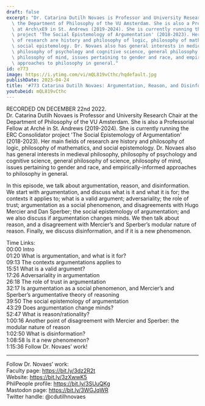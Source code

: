 ```yaml
---
draft: false
excerpt: "Dr. Catarina Dutilh Novaes is Professor and University Research Chair at\
  \ the Department of Philosophy of the VU Amsterdam. She is also a Professorial Fellow\
  \ at Arch\xE9 in St. Andrews (2019-2024). She is currently running the ERC Consolidator\
  \ project 'The Social Epistemology of Argumentation' (2018-2023). Her main fields\
  \ of research are history and philosophy of logic, philosophy of mathematics, and\
  \ social epistemology. Dr. Novaes also has general interests in medieval philosophy,\
  \ philosophy of psychology and cognitive science, general philosophy of science,\
  \ philosophy of mind, issues pertaining to gender and race, and empirically-informed\
  \ approaches to philosophy in general."
id: e773
image: https://i.ytimg.com/vi/mQL819vCthc/hqdefault.jpg
publishDate: 2023-04-24
title: '#773 Catarina Dutilh Novaes: Argumentation, Reason, and Disinformation'
youtubeid: mQL819vCthc
---
```

RECORDED ON DECEMBER 22nd 2022.  
Dr. Catarina Dutilh Novaes is Professor and University Research Chair at the Department of Philosophy of the VU Amsterdam. She is also a Professorial Fellow at Arché in St. Andrews (2019-2024). She is currently running the ERC Consolidator project 'The Social Epistemology of Argumentation' (2018-2023). Her main fields of research are history and philosophy of logic, philosophy of mathematics, and social epistemology. Dr. Novaes also has general interests in medieval philosophy, philosophy of psychology and cognitive science, general philosophy of science, philosophy of mind, issues pertaining to gender and race, and empirically-informed approaches to philosophy in general.

In this episode, we talk about argumentation, reason, and disinformation. We start with argumentation, and discuss what is it and what it is for; the contexts it applies to; what is a valid argument; adversariality; the role of trust; argumentation as a social phenomenon, and disagreements with Hugo Mercier and Dan Sperber; the social epistemology of argumentation; and we also discuss if argumentation changes minds. We then talk about reason, and a disagreement with Mercier’s and Sperber’s modular nature of reason. Finally, we discuss disinformation, and if it is a new phenomenon.

Time Links:  
00:00 Intro  
01:20  What is argumentation, and what is it for?  
09:13  The contexts argumentations applies to  
15:51  What is a valid argument?  
17:26  Adversariality in argumentation  
26:18  The role of trust in argumentation  
32:17  Is argumentation as a social phenomenon, and Mercier’s and Sperber’s argumentative theory of reasoning  
39:50  The social epistemology of argumentation  
43:29  Does argumentation change minds?  
52:47  What is reason/rationality?  
1:00:16  Another point of disagreement with Mercier and Sperber: the modular nature of reason  
1:02:50  What is disinformation?  
1:08:58  Is it a new phenomenon?  
1:15:36  Follow Dr. Novaes’ work!

---

Follow Dr. Novaes’ work:  
Faculty page: https://bit.ly/3dz2R2t  
Website: https://bit.ly/3zXwwK5  
PhilPeople profile: https://bit.ly/3SUuQKg  
Mastodon page: https://bit.ly/3WGJqWR  
Twitter handle: @cdutilhnovaes
